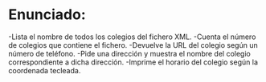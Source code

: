 # Enunciado:
   -Lista el nombre de todos los colegios del fichero XML.
   -Cuenta el número de colegios que contiene el fichero.
   -Devuelve la URL del colegio según un número de teléfono.
   -Pide una dirección y muestra el nombre del colegio correspondiente a dicha dirección.
   -Imprime el horario del colegio según la coordenada tecleada.
